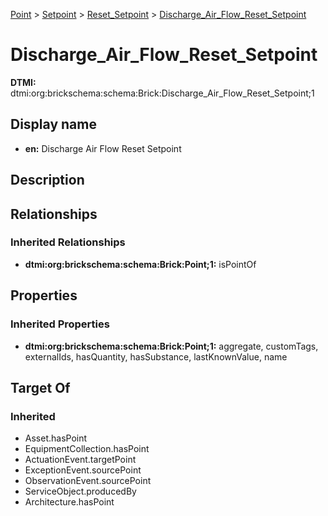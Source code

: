 [Point](../../../Point.md) > [Setpoint](../../Setpoint.md) > [Reset_Setpoint](../Reset_Setpoint.md) > [Discharge_Air_Flow_Reset_Setpoint](.)
# Discharge_Air_Flow_Reset_Setpoint
**DTMI:** dtmi:org:brickschema:schema:Brick:Discharge_Air_Flow_Reset_Setpoint;1
## Display name
- **en:** Discharge Air Flow Reset Setpoint
## Description
## Relationships
### Inherited Relationships
* **dtmi:org:brickschema:schema:Brick:Point;1:** isPointOf
## Properties
### Inherited Properties
* **dtmi:org:brickschema:schema:Brick:Point;1:** aggregate, customTags, externalIds, hasQuantity, hasSubstance, lastKnownValue, name
## Target Of
### Inherited
* Asset.hasPoint
* EquipmentCollection.hasPoint
* ActuationEvent.targetPoint
* ExceptionEvent.sourcePoint
* ObservationEvent.sourcePoint
* ServiceObject.producedBy
* Architecture.hasPoint
